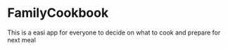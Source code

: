 # FamilyCookbook
This is a easi app for everyone to decide on what to cook and prepare for next meal
